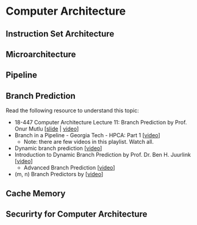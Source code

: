 
# Computer Architecture

## Instruction Set Architecture

## Microarchitecture

## Pipeline

## Branch Prediction

Read the following resource to understand this topic:
- 18-447 Computer Architecture Lecture 11: Branch Prediction by Prof. Onur Mutlu [[slide](https://course.ece.cmu.edu/~ece447/s13/lib/exe/fetch.php?media=onur-447-spring13-lecture11-branch-prediction-afterlecture.pdf) | [video](https://www.youtube.com/watch?v=z77VpggShvg)]
- Branch in a Pipeline - Georgia Tech - HPCA: Part 1 [[video](https://www.youtube.com/watch?v=ckQAlp7WeHo)]
  - Note: there are few videos in this playlist. Watch all.
- Dynamic branch prediction [[video](https://www.youtube.com/watch?v=MFgSSm7KaYY)]
- Introduction to Dynamic Branch Prediction by Prof. Dr. Ben H. Juurlink [[video](https://www.youtube.com/watch?v=PFmx2p6NA0A)]
  - Advanced Branch Prediction [[video](https://www.youtube.com/watch?v=avp3bDqCXYM)]
- (m, n) Branch Predictors by [[video](https://www.youtube.com/watch?v=RShaZENRGFg0)]

## Cache Memory


## Securirty for Computer Architecture
